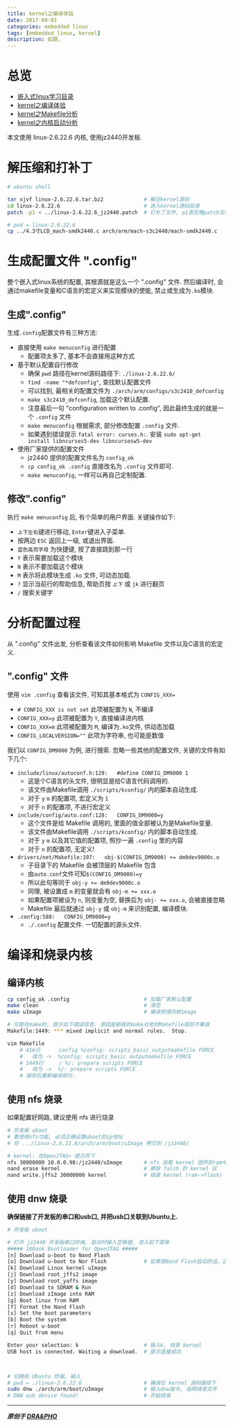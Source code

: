```yaml
---
title: kernel之编译体验
date: 2017-09-01
categories: embedded linux
tags: [embedded linux, kernel]
description: 如题.
---
```



# 总览
- [嵌入式linux学习目录](https://draapho.github.io/2017/11/23/1734-linux-content/)
- [kernel之编译体验](https://draapho.github.io/2017/09/01/1722-kernel-compile/)
- [kernel之Makefile分析](https://draapho.github.io/2017/09/14/1724-kernel-makefile/)
- [kernel之内核启动分析](https://draapho.github.io/2017/09/15/1725-kernel-launch/)

本文使用 linux-2.6.22.6 内核, 使用jz2440开发板.


# 解压缩和打补丁

``` bash
# ubuntu shell

tar xjvf linux-2.6.22.6.tar.bz2             # 解压kernel源码
cd linux-2.6.22.6                           # 进入kernel源码目录
patch -p1 < ../linux-2.6.22.6_jz2440.patch  # 打补丁文件, p1表忽略patch文件内的1层目录

# pwd = linux-2.6.22.6
cp ../4.3寸LCD_mach-smdk2440.c arch/arm/mach-s3c2440/mach-smdk2440.c    # 替换为4.3寸屏源码
```

# 生成配置文件 ".config"

整个嵌入式linux系统的配置, 其根源就是这么一个 ".config" 文件.
然后编译时, 会通过makefile变量和C语言的宏定义来实现模块的使能, 禁止或生成为`.ko`模块.

## 生成".config"
生成`.config`配置文件有三种方法:
- 直接使用 `make menuconfig` 进行配置
    - 配置项太多了, 基本不会直接用这种方式
- 基于默认配置自行修改
    - 确保 `pwd` 路径在kernel源码路径下: `./linux-2.6.22.6/`
    - `find -name "*defconfig"`, 查找默认配置文件
    - 可以找到, 最相关的配置文件为 `./arch/arm/configs/s3c2410_defconfig`
    - `make s3c2410_defconfig`, 加载这个默认配置.
    - 注意最后一句 "configuration written to .config", 因此最终生成的就是一个 `.config` 文件
    - `make menuconfig` 根据需求, 部分修改配置 `.config` 文件.
    - 如果遇到错误提示 `fatal error: curses.h:`. 安装 `sudo apt-get install libncurses5-dev libncursesw5-dev`
- 使用厂家提供的配置文件
    - jz2440 提供的配置文件名为 `config_ok`
    - `cp config_ok .config` 直接改名为 `.config` 文件即可.
    - `make menuconfig`, 一样可以再自己定制配置.


## 修改".config"

执行 `make menuconfig` 后, 有个简单的用户界面. 关键操作如下:
- `上下左右`键进行移动, `Enter`键进入子菜单.
- 按两边 `ESC` 返回上一级, 或退出界面.
- `蓝色高亮字母` 为快捷键, 按了直接跳到那一行
- `Y` 表示需要加载这个模块
- `N` 表示不要加载这个模块
- `M` 表示将此模块生成 `.ko` 文件, 可动态加载.
- `?` 显示当前行的帮助信息, 帮助页按 `上下` 或 `jk` 进行翻页
- `/` 搜索关键字


# 分析配置过程

从 ".config" 文件出发, 分析查看该文件如何影响 Makefile 文件以及C语言的宏定义.

## ".config" 文件

使用 `vim .config` 查看该文件, 可知其基本格式为 `CONFIG_XXX=`
- `# CONFIG_XXX is not set` 此项被配置为 `N`, 不编译
- `CONFIG_XXX=y` 此项被配置为 `Y`, 直接编译进内核
- `CONFIG_XXX=m` 此项被配置为 `M`, 编译为`.ko`文件, 供动态加载
- `CONFIG_LOCALVERSION=""` 此项为字符串, 也可能是数值

我们以 `CONFIG_DM9000` 为例, 进行搜索. 忽略一些其他的配置文件, 关键的文件有如下几个:
- `include/linux/autoconf.h:129:   #define CONFIG_DM9000 1`
    - 这是个C语言的头文件, 很明显是给C语言代码调用的.
    - 该文件由Makefile调用 `./scripts/kconfig/` 内的脚本自动生成.
    - 对于 `y` `m` 的配置项, 宏定义为 `1`
    - 对于 `n` 的配置项, 不进行宏定义
- `include/config/auto.conf:128:   CONFIG_DM9000=y`
    - 这个文件是给 Makefile 调用的, 里面的值全部被认为是Makefile变量.
    - 该文件由Makefile调用 `./scripts/kconfig/` 内的脚本自动生成.
    - 对于 `y` `m` 以及其它值的配置项, 照抄一遍 `.config` 里的内容
    - 对于 `n` 的配置项, 无定义!
- `drivers/net/Makefile:197:   obj-$(CONFIG_DM9000) += dm9dev9000c.o`
    - 子目录下的 Makefile 会被顶层的 Makefile 包含
    - 由`auto.conf`文件可知`$(CONFIG_DM9000)=y`
    - 所以此句等同于 `obj-y += dm9dev9000c.o`
    - 同理, 被设置成 `m` 的变量就会有 `obj-m += xxx.o`
    - 如果配置项被设为 `n`, 则变量为空, 替换后为 `obj- += xxx.o`, 会被直接忽略
    - Makefile 最后就通过 `obj-y` 或 `obj-m` 来识别配置, 编译模块.
- `.config:588:   CONFIG_DM9000=y`
    - `./.config` 配置文件. 一切配置的源头文件.



# 编译和烧录内核

## 编译内核
``` bash
cp config_ok .config                        # 加载厂家默认配置
make clean                                  # 清空
make uImage                                 # 编译获得内核image

# 可能在make时, 提示如下错误信息. 原因是新版的make对老的Makefile规则不兼容
Makefile:1449: *** mixed implicit and normal rules.  Stop.

vim Makefile
    # 416行      config %config: scripts_basic outputmakefile FORCE
    #   改为 ->  %config: scripts_basic outputmakefile FORCE
    # 1449行     / %/: prepare scripts FORCE
    #   改为 ->  %/: prepare scripts FORCE
    # 保存后重新编译即可.
```

## 使用 nfs 烧录

如果配置好网路, 建议使用 nfs 进行烧录
``` bash
# 开发板 uboot
# 要使用nfs功能, 必须正确设置uboot的ip地址
# 将 .../linux-2.6.22.6/arch/arm/boot/uImage 拷贝到 /jz2440/

# kernel: 在OpenJTAG> 提示符下
nfs 30000000 10.0.0.98:/jz2440/uImage       # nfs 加载 kernel 固件到ram中 (0x30000000是sdram的地址)
nand erase kernel                           # 擦除 falsh 的 kernel 区
nand write.jffs2 30000000 kernel            # 烧录 kernel (ram->flash)
```

## 使用 dnw 烧录
**确保链接了开发板的串口和usb口, 并把usb口关联到Ubuntu上.**

``` bash
# 开发板 uboot

# 打开 jz2440 开发板串口终端, 启动时输入空格键, 进入如下菜单
##### 100ask Bootloader for OpenJTAG #####
[n] Download u-boot to Nand Flash
[o] Download u-boot to Nor Flash            # 如果是Nand Flash启动的话，这个菜单项没有
[k] Download Linux kernel uImage
[j] Download root_jffs2 image
[y] Download root_yaffs image
[d] Download to SDRAM & Run
[z] Download zImage into RAM
[g] Boot linux from RAM
[f] Format the Nand Flash
[s] Set the boot parameters
[b] Boot the system
[r] Reboot u-boot
[q] Quit from menu

Enter your selection: k                     # 输入k, 烧录 kernel
USB host is connected. Waiting a download.  # 提示连接成功



# 切换到 Ubuntu 终端, 输入
# pwd = ./linux-2.6.22.6                    # 确保在 kernel 源码路径下
sudo dnw ./arch/arm/boot/uImage             # 输入dnw指令, 指明烧录文件
# DNW usb device found!                     # 开始烧录
```




----------

***原创于 [DRA&PHO](https://draapho.github.io/)***